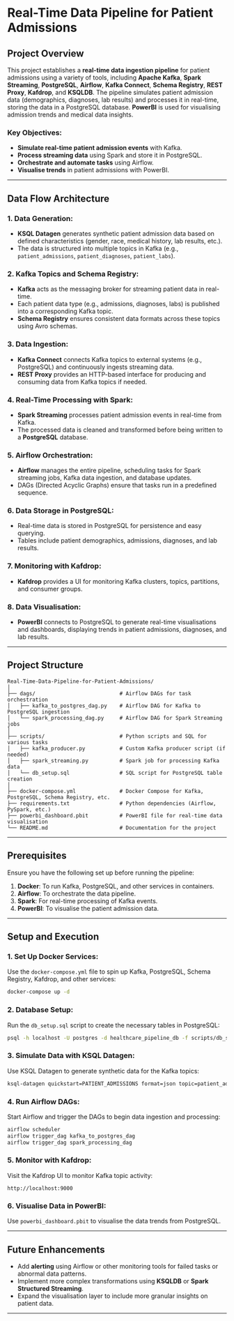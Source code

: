 # Real-Time Data Pipeline for Patient Admissions

## Project Overview

This project establishes a **real-time data ingestion pipeline** for patient admissions using a variety of tools, including **Apache Kafka**, **Spark Streaming**, **PostgreSQL**, **Airflow**, **Kafka Connect**, **Schema Registry**, **REST Proxy**, **Kafdrop**, and **KSQLDB**. The pipeline simulates patient admission data (demographics, diagnoses, lab results) and processes it in real-time, storing the data in a PostgreSQL database. **PowerBI** is used for visualising admission trends and medical data insights.

### Key Objectives:
- **Simulate real-time patient admission events** with Kafka.
- **Process streaming data** using Spark and store it in PostgreSQL.
- **Orchestrate and automate tasks** using Airflow.
- **Visualise trends** in patient admissions with PowerBI.
  
---

## Data Flow Architecture

### 1. **Data Generation**:
   - **KSQL Datagen** generates synthetic patient admission data based on defined characteristics (gender, race, medical history, lab results, etc.).
   - The data is structured into multiple topics in Kafka (e.g., `patient_admissions`, `patient_diagnoses`, `patient_labs`).

### 2. **Kafka Topics and Schema Registry**:
   - **Kafka** acts as the messaging broker for streaming patient data in real-time.
   - Each patient data type (e.g., admissions, diagnoses, labs) is published into a corresponding Kafka topic.
   - **Schema Registry** ensures consistent data formats across these topics using Avro schemas.

### 3. **Data Ingestion**:
   - **Kafka Connect** connects Kafka topics to external systems (e.g., PostgreSQL) and continuously ingests streaming data.
   - **REST Proxy** provides an HTTP-based interface for producing and consuming data from Kafka topics if needed.

### 4. **Real-Time Processing with Spark**:
   - **Spark Streaming** processes patient admission events in real-time from Kafka.
   - The processed data is cleaned and transformed before being written to a **PostgreSQL** database.

### 5. **Airflow Orchestration**:
   - **Airflow** manages the entire pipeline, scheduling tasks for Spark streaming jobs, Kafka data ingestion, and database updates.
   - DAGs (Directed Acyclic Graphs) ensure that tasks run in a predefined sequence.

### 6. **Data Storage in PostgreSQL**:
   - Real-time data is stored in PostgreSQL for persistence and easy querying.
   - Tables include patient demographics, admissions, diagnoses, and lab results.

### 7. **Monitoring with Kafdrop**:
   - **Kafdrop** provides a UI for monitoring Kafka clusters, topics, partitions, and consumer groups.

### 8. **Data Visualisation**:
   - **PowerBI** connects to PostgreSQL to generate real-time visualisations and dashboards, displaying trends in patient admissions, diagnoses, and lab results.

---

## Project Structure

```plaintext
Real-Time-Data-Pipeline-for-Patient-Admissions/
│
├── dags/                           # Airflow DAGs for task orchestration
│   ├── kafka_to_postgres_dag.py    # Airflow DAG for Kafka to PostgreSQL ingestion
│   └── spark_processing_dag.py     # Airflow DAG for Spark Streaming jobs
│
├── scripts/                        # Python scripts and SQL for various tasks
│   ├── kafka_producer.py           # Custom Kafka producer script (if needed)
│   ├── spark_streaming.py          # Spark job for processing Kafka data
│   └── db_setup.sql                # SQL script for PostgreSQL table creation
│
├── docker-compose.yml              # Docker Compose for Kafka, PostgreSQL, Schema Registry, etc.
├── requirements.txt                # Python dependencies (Airflow, PySpark, etc.)
├── powerbi_dashboard.pbit          # PowerBI file for real-time data visualisation
└── README.md                       # Documentation for the project
```

---

## Prerequisites

Ensure you have the following set up before running the pipeline:
1. **Docker**: To run Kafka, PostgreSQL, and other services in containers.
2. **Airflow**: To orchestrate the data pipeline.
3. **Spark**: For real-time processing of Kafka events.
4. **PowerBI**: To visualise the patient admission data.

---

## Setup and Execution

### 1. **Set Up Docker Services**:
   Use the `docker-compose.yml` file to spin up Kafka, PostgreSQL, Schema Registry, Kafdrop, and other services:
   ```bash
   docker-compose up -d
   ```

### 2. **Database Setup**:
   Run the `db_setup.sql` script to create the necessary tables in PostgreSQL:
   ```bash
   psql -h localhost -U postgres -d healthcare_pipeline_db -f scripts/db_setup.sql
   ```

### 3. **Simulate Data with KSQL Datagen**:
   Use KSQL Datagen to generate synthetic data for the Kafka topics:
   ```bash
   ksql-datagen quickstart=PATIENT_ADMISSIONS format=json topic=patient_admissions
   ```

### 4. **Run Airflow DAGs**:
   Start Airflow and trigger the DAGs to begin data ingestion and processing:
   ```bash
   airflow scheduler
   airflow trigger_dag kafka_to_postgres_dag
   airflow trigger_dag spark_processing_dag
   ```

### 5. **Monitor with Kafdrop**:
   Visit the Kafdrop UI to monitor Kafka topic activity:
   ```
   http://localhost:9000
   ```

### 6. **Visualise Data in PowerBI**:
   Use `powerbi_dashboard.pbit` to visualise the data trends from PostgreSQL.

---

## Future Enhancements
- Add **alerting** using Airflow or other monitoring tools for failed tasks or abnormal data patterns.
- Implement more complex transformations using **KSQLDB** or **Spark Structured Streaming**.
- Expand the visualisation layer to include more granular insights on patient data.

---
